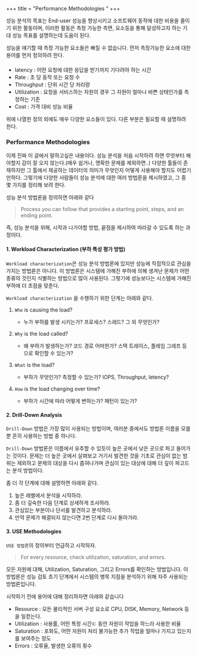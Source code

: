 +++
title = "Performance Methodologies "
+++

성능 분석의 목표는 End-user 성능을 향상시키고 소프트웨어 동작에 대한 비용을 줄이기 위한 활동이며, 이러한 활동은 측정 가능한 측면, 요소등을 통해 달성하고자 하는 기대 성능 목표를 설명하는데 도움이 된다.

성능을 얘기할 때 측정 가능한 요소들은 빠질 수 없습니다. 먼저 측정가능한 요소에 대한 용어를 먼저 정의하려 한다.

#### 
 - latency : 어떤 요청에 대한 응답을 받기까지 기다려야 하는 시간
 - Rate : 초 당 동작 또는 요청 수
 - Throughput : 단위 시간 당 처리량
 - Utilization : 요청을 서비스하는 자원의 경우 그 자원이 얼마나 바쁜 상태인가를 측정하는 기준
 - Cost : 가격 대비 성능 비율

위에 나열한 정의 외에도 매우 다양한 요소들이 있다. 다른 부분은 필요할 때 설명하려 한다.

### Performance Methodologies

이제 진짜 이 글에서 말하고싶은 내용이다. 성능 분석을 처음 시작하려 하면 무엇부터 해야할지 감이 잘 오지 않는다.(매우 쉽거나, 명확한 문제를 제외하면..) 다양한 툴들이 존재하지만 그 툴에서 제공하는 데이터의 의미가 무엇인지 어떻게 사용해야 할지도 어렵기만하다. 그렇기에 다양한 사람들이 성능 분석에 대한 여러 방법론을 제시하였고, 그 중 몇 가지를 정리해 보려 한다.

성능 분석 방법론을 정의하면 아래와 같다


 > Process you can follow that provides a starting point, steps, and an ending point.

즉, 성능 분석을 위해, 시작과 나가야할 방법, 끝점을 제시하여 따라갈 수 있도록 하는 과정이다.


#### 1. Workload Characterization (부하 특성 평가 방법)

`Workload characterization`은 성능 분석 방법론에 있지만 성능에 직접적으로 관심을 가지는 방법론은 아니다.
이 방법론은 시스템에 가해진 부하에 의해 생겨난 문제가 어떤 종류의 것인지 식별하는 방법으로 많이 사용된다. 그렇기에 성능보다는 시스템에 가해진 부하에 더 초점을 맞춘다.

`Workload characterization` 을 수행하기 위한 단계는 아래와 같다.

 1. `Who` is causing the load?
    - 누가 부하를 발생 시키는가? 프로세스? 스레드? 그 외 무엇인가?
   
 2. `Why` is the load called?
    - 왜 부하가 발생하는가? 코드 경로 어떠한가? 스택 트레이스, 플레임 그레프 등으로 확인할 수 있는가? 
   
 3. `What` is the load?
    - 부하가 무엇인가? 측정할 수 있는가? IOPS, Throughput, letency?
   
 4. `How` is the load changing over time?
    - 부하가 시간에 따라 어떻게 변하는가? 패턴이 있는가?

#### 2. Drill-Down Analysis

`Drill-Down` 방법은 가장 많이 사용되는 방법이며, 여러분 중에서도 방법론 이름을 모를 뿐 흔히 사용하는 방법 중 하나다. 

`Drill-Down` 방법론은 이름에서 유추할 수 있듯이 높은 곳에서 낮은 곳으로 파고 들어가는 것이다. 문제는 더 높은 곳에서 살펴보고 거기서 발견한 것을 기초로 관심이 없는 범위는 제외하고 문제의 대상을 다시 좁혀나가며 관심이 있는 대상에 대해 더 깊이 파고드는 분석 방법이다.

좀 더 각 단계에 대해 설명하면 아래와 같다.

  1. 높은 레벨에서 분석을 시작하라.
  2. 좀 더 깊숙한 다음 단계로 상세하게 조사하라.
  3. 관심있는 부분이나 단서를 발견하고 분석하라.
  4. 만약 문제가 해결되지 않는다면 2번 단계로 다시 돌아가라.


#### 3. USE Methodologies

`USE 방법론`의 정의부터 언급하고 시작하자.

> For every resource, check utilization, saturation, and errors. 

모든 자원에 대해, Utilization, Saturation, 그리고 Errors를 확인하는 방법입니다. 이 방법론은 성능 검토 초기 단계에서 시스템의 병목 지점을 분석하기 위해 자주 사용되는 방법론입니다.

시작하기 전에 용어에 대해 정리하자면 아래와 같습니다

 - Resource : 모든 물리적인 서버 구성 요소로 CPU, DISK, Memory, Network 등을 일컫는다.
 - Utilization : 사용률, 어떤 특정 시간ㄷ 동안 자원이 작업을 하느라 사용한 비율
 - Saturation : 포화도, 어떤 자원이 처리 불가능한 추가 작업을 얼마나 가지고 있는지를 보여주는 정도
 - Errors : 오류율, 발생한 오류의 횟수


